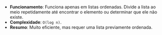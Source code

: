 - **Funcionamento**: Funciona apenas em listas ordenadas. Divide a lista ao meio repetidamente até encontrar o elemento ou determinar que ele não existe.
- **Complexidade**: `O(log n)`.
- **Resumo**: Muito eficiente, mas requer uma lista previamente ordenada.